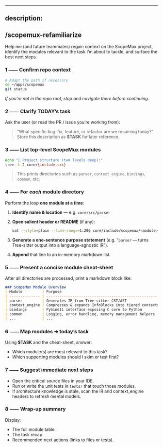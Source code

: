 ***

## description:

## /scopemux-refamiliarize

Help me (and future teammates) regain context on the ScopeMux project, identify the modules relevant to the task I’m about to tackle, and surface the best next steps.

### 1 ⸺ Confirm repo context

```bash
# Adapt the path if necessary
cd ~/apps/scopemux
git status
```

*If you’re not in the repo root, stop and navigate there before continuing.*

### 2 ⸺ Clarify TODAY’s task

Ask the user (or read the PR / issue you’re working from):

> “What specific bug-fix, feature, or refactor are we resuming today?”
> Store this description as **$TASK** for later reference.

### 3 ⸺ List top-level ScopeMux modules

```bash
echo "📂 Project structure (two levels deep):"
tree -L 2 core/{include,src}
```

> This prints directories such as `parser`, `context_engine`, `bindings`, `common`, etc.

### 4 ⸺ For *each* module directory

Perform the loop **one module at a time**:

1. **Identify name & location** — e.g. `core/src/parser`
2. **Open salient header or README** (if any):

   ```bash
   bat --style=plain --line-range=1:200 core/include/scopemux/<module>.h || true
   ```
3. **Generate a one-sentence purpose statement** (e.g. “`parser` — turns Tree-sitter output into a language-agnostic IR”).
4. **Append** that line to an in-memory markdown list.

### 5 ⸺ Present a concise module cheat-sheet

After all directories are processed, print a markdown block like:

```markdown
### ScopeMux Module Overview
| Module         | Purpose                                             |
| -------------- | --------------------------------------------------- |
| parser         | Generates IR from Tree-sitter CST/AST               |
| context_engine | Compresses & expands InfoBlocks into tiered contexts|
| bindings       | Pybind11 interface exposing C core to Python        |
| common         | Logging, error handling, memory management helpers  |
| ...            | ...                                                 |
```

### 6 ⸺ Map modules ➜ today’s task

Using **$TASK** and the cheat-sheet, answer:

* Which module(s) are most relevant to this task?
* Which supporting modules should I skim or test first?

### 7 ⸺ Suggest immediate next steps

* Open the critical source files in your IDE.
* Run or write the unit tests in `tests/` that touch those modules.
* If architecture knowledge is stale, scan the IR and context\_engine headers to refresh mental models.

### 8 ⸺ Wrap-up summary

Display:

* The full module table.
* The task recap.
* Recommended next actions (links to files or tests).
